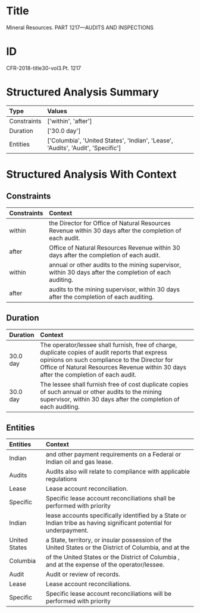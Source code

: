 # Title

 Mineral Resources. PART 1217—AUDITS AND INSPECTIONS


# ID

 CFR-2018-title30-vol3.Pt. 1217


# Structured Analysis Summary

| Type        | Values                                                                          |
|:------------|:--------------------------------------------------------------------------------|
| Constraints | ['within', 'after']                                                             |
| Duration    | ['30.0 day']                                                                    |
| Entities    | ['Columbia', 'United States', 'Indian', 'Lease', 'Audits', 'Audit', 'Specific'] |


# Structured Analysis With Context

 


## Constraints

| Constraints   | Context                                                                                                  |
|:--------------|:---------------------------------------------------------------------------------------------------------|
| within        | the Director for Office of Natural Resources Revenue within  30 days after the completion of each audit. |
| after         | Office of Natural Resources Revenue within 30 days after  the completion of each audit.                  |
| within        | annual or other audits to the mining supervisor, within  30 days after the completion of each auditing.  |
| after         | audits to the mining supervisor, within 30 days after  the completion of each auditing.                  |


## Duration

| Duration   | Context                                                                                                                                                                                                                                  |
|:-----------|:-----------------------------------------------------------------------------------------------------------------------------------------------------------------------------------------------------------------------------------------|
| 30.0 day   | The operator/lessee shall furnish, free of charge, duplicate copies of audit reports that express opinions on such compliance to the Director for Office of Natural Resources Revenue within 30 days after the completion of each audit. |
| 30.0 day   | The lessee shall furnish free of cost duplicate copies of such annual or other audits to the mining supervisor, within 30 days after the completion of each auditing.                                                                    |


## Entities

| Entities      | Context                                                                                                              |
|:--------------|:---------------------------------------------------------------------------------------------------------------------|
| Indian        | and other payment requirements on a Federal or Indian  oil and gas lease.                                            |
| Audits        | Audits also will relate to compliance with applicable regulations                                                    |
| Lease         | Lease  account reconciliation.                                                                                       |
| Specific      | Specific lease account reconciliations shall be performed with priority                                              |
| Indian        | lease accounts specifically identified by a State or Indian  tribe as having significant potential for underpayment. |
| United States | a State, territory, or insular possession of the United States or the District of Columbia, and at the               |
| Columbia      | of the United States or the District of Columbia , and at the expense of the operator/lessee.                        |
| Audit         | Audit  or review of records.                                                                                         |
| Lease         | Lease  account reconciliations.                                                                                      |
| Specific      | Specific lease account reconciliations will be performed with priority                                               |


